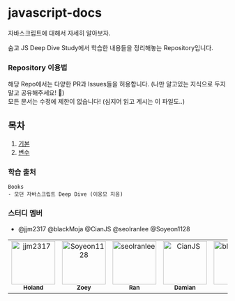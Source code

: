 # javascript-docs

자바스크립트에 대해서 자세히 알아보자.

숨고 JS Deep Dive Study에서 학습한 내용들을 정리해놓는 Repository입니다.<br/>

### Repository 이용법

해당 Repo에서는 다양한 PR과 Issues들을 허용합니다. (나만 알고있는 지식으로 두지말고 공유해주세요! 🙇)<br/>
모든 문서는 수정에 제한이 없습니다! (심지어 읽고 계시는 이 파일도..)

## 목차
1. [기본](#./기본.md)
2. [변수](#./변수.md)

### 학습 출처

```
Books
- 모던 자바스크립트 Deep Dive (이웅모 지음)
```

### 스터디 멤버

- @jjm2317 @blackMoja @CianJS @seolranlee @Soyeon1128

<table>
  <tr>
    <td align="center">
        <a href="https://github.com/jjm2317">
            <img src="https://avatars.githubusercontent.com/u/67041750?v=4" width="100;" alt="jjm2317"/>
            <br />
            <sub><b>Holand</b></sub>
        </a>
    </td>
    <td align="center">
        <a href="https://github.com/Soyeon1128">
            <img src="https://avatars.githubusercontent.com/u/27682003?v=4" width="100;" alt="Soyeon1128"/>
            <br />
            <sub><b>Zoey</b></sub>
        </a>
    </td>
    <td align="center">
        <a href="https://github.com/seolranlee">
            <img src="https://avatars.githubusercontent.com/u/23238421?v=4" width="100;" alt="seolranlee"/>
            <br />
            <sub><b>Ran</b></sub>
        </a>
    </td>
    <td align="center">
        <a href="https://github.com/CianJS">
            <img src="https://avatars.githubusercontent.com/u/25412862?v=4" width="100;" alt="CianJS"/>
            <br />
            <sub><b>Damian</b></sub>
        </a>
    </td>
    <td align="center">
        <a href="https://github.com/blackMoja">
            <img src="https://avatars.githubusercontent.com/u/24522378?v=4" width="100;" alt="blackMoja"/>
            <br />
            <sub><b>Liam</b></sub>
        </a>
    </td>
  </tr>
</table>
